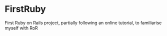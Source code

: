 # FirstRuby
First Ruby on Rails project, partially following an online tutorial, to familiarise myself with RoR
